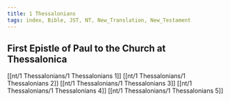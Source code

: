 ```yaml
---
title: 1 Thessalonians
tags: index, Bible, JST, NT, New_Translation, New_Testament
---
```


## First Epistle of Paul to the Church at Thessalonica

[[nt/1 Thessalonians/1 Thessalonians 1]]
[[nt/1 Thessalonians/1 Thessalonians 2]]
[[nt/1 Thessalonians/1 Thessalonians 3]]
[[nt/1 Thessalonians/1 Thessalonians 4]]
[[nt/1 Thessalonians/1 Thessalonians 5]]
